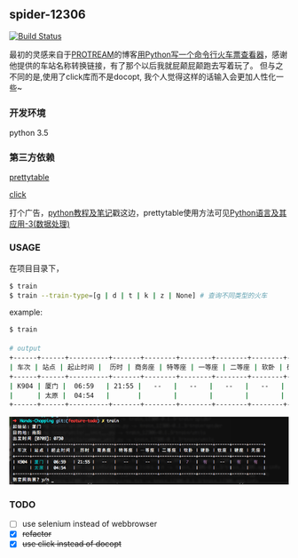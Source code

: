 ## spider-12306

[![Build Status](https://travis-ci.org/ecmadao/Spider-12306.svg?branch=master)](https://travis-ci.org/ecmadao/Spider-12306)

最初的灵感来自于[PROTREAM](https://protream.github.io/)的博客[用Python写一个命令行火车票查看器](https://protream.github.io/post/build-a-command-line-train-tickets-query-tool-with-python/)，感谢他提供的车站名称转换链接，有了那个以后我就屁颠屁颠跑去写着玩了。
但与之不同的是,使用了click库而不是docopt, 我个人觉得这样的话输入会更加人性化一些~

### 开发环境

python 3.5

### 第三方依赖

[prettytable](https://code.google.com/archive/p/prettytable/wikis/Tutorial.wiki)

[click](http://click.pocoo.org/6)

打个广告，[python教程及笔记](https://github.com/ecmadao/Coding-Guide/tree/master/Notes/Python)戳这边，prettytable使用方法可见[Python语言及其应用-3(数据处理)](https://github.com/ecmadao/Coding-Guide/blob/master/Notes/Python/Python%E8%AF%AD%E8%A8%80%E5%8F%8A%E5%85%B6%E5%BA%94%E7%94%A8-3%EF%BC%88%E6%95%B0%E6%8D%AE%E5%A4%84%E7%90%86%EF%BC%89.md)

### USAGE

在项目目录下，

```bash
$ train
$ train --train-type=[g | d | t | k | z | None] # 查询不同类型的火车
```

example:

```bash
$ train

# output
+------+------+----------+-------+--------+--------+--------+--------+------+------+------+------+------+
| 车次 | 站点 | 起止时间 |  历时 | 商务座 | 特等座 | 一等座 | 二等座 | 软卧 | 硬卧 | 软座 | 硬座 | 无座 |
+------+------+----------+-------+--------+--------+--------+--------+------+------+------+------+------+
| K904 | 厦门 |  06:59   | 21:55 |   --   |   --   |   --   |   --   |  8   |  有  |  --  |  有  |  有  |
|      | 太原 |  04:54   |       |        |        |        |        |      |      |      |      |      |
+------+------+----------+-------+--------+--------+--------+--------+------+------+------+------+------+
```

![spider_12306 usage example](./example.png)

### TODO

- [ ] use selenium instead of webbrowser
- [x] ~~refactor~~
- [x] ~~use click instead of docopt~~